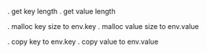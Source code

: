 . get key length
. get value length

. malloc key size to env.key
. malloc value size to env.value

. copy key to env.key
. copy value to env.value
